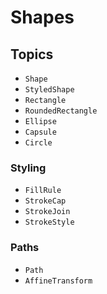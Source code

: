 # Shapes

## Topics

- ``Shape``
- ``StyledShape``
- ``Rectangle``
- ``RoundedRectangle``
- ``Ellipse``
- ``Capsule``
- ``Circle``

### Styling

- ``FillRule``
- ``StrokeCap``
- ``StrokeJoin``
- ``StrokeStyle``

### Paths

- ``Path``
- ``AffineTransform``
